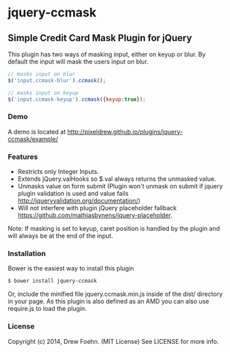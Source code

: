 # jquery-ccmask

## Simple Credit Card Mask Plugin for jQuery

This plugin has two ways of masking input, either on keyup or blur. By default the input will mask the users input on blur.

```js
// masks input on blur
$('input.ccmask-blur').ccmask();

// masks input on keyup
$('input.ccmask-keyup').ccmask({keyup:true});
```

### Demo

A demo is located at http://pixeldrew.github.io/plugins/jquery-ccmask/example/

### Features

- Restricts only Integer Inputs.
- Extends jQuery.valHooks so $.val always returns the unmasked value.
- Unmasks value on form submit (Plugin won't unmask on submit if jquery plugin validation is used and value fails http://jqueryvalidation.org/documentation/)
- Will not interfere with plugin jQuery placeholder fallback https://github.com/mathiasbynens/jquery-placeholder.

Note: If masking is set to keyup, caret position is handled by the plugin and will always be at the end of the input.

### Installation

Bower is the easiest way to install this plugin

```sh
$ bower install jquery-ccmask
```

Or, include the minified file jquery.ccmask.min.js inside of the dist/ directory in your page. As this plugin is also defined
as an AMD you can also use require.js to load the plugin.

### License

Copyright (c) 2014, Drew Foehn. (MIT License)
See LICENSE for more info.
